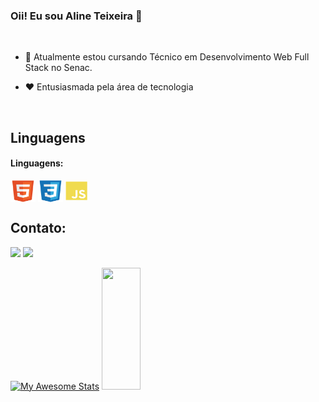 ### Oii! Eu sou Aline Teixeira 👋
<br>

- 🌱 Atualmente estou cursando Técnico em Desenvolvimento Web Full Stack no Senac.

- ❤️ Entusiasmada pela área de tecnologia

  <br>



## Linguagens

#### Linguagens:

<div style="display: inline_block">
 <img align="center" alt="Aline-HTML" height="35" width="40" src="https://raw.githubusercontent.com/devicons/devicon/master/icons/html5/html5-original.svg">
 <img align="center" alt="Aline-CSS" height="35" width="40" src="https://raw.githubusercontent.com/devicons/devicon/master/icons/css3/css3-original.svg">
 <img align="center" alt="Aline-Js" height="30" width="35" src="https://raw.githubusercontent.com/devicons/devicon/master/icons/javascript/javascript-plain.svg"> 
</div>




## Contato:

<div> 

<a href = "mailto:alinemachadoteixeira@gmail.com
"> <img src="https://img.shields.io/badge/-Gmail-%23333?style=for-the-badge&logo=gmail&logoColor=white" target="_blank"></a>
<a href="https://www.linkedin.com/in/alinemachadoteixeira/" target="_blank"><img src="https://img.shields.io/badge/-LinkedIn-%230077B5?style=for-the-badge&logo=linkedin&logoColor=white"  target="_blank"></a> 

[![My Awesome Stats](https://awesome-github-stats.azurewebsites.net/user-stats/AlineMachadoTeixeira?cardType=level&theme=github-dark&preferLogin=false&Border=4D89D5&Background=0D1117&Ring=4D89D5&Title=4D89D5)](https://git.io/awesome-stats-card)
<img width="35%" height="195px" src="https://github-readme-stats.vercel.app/api/top-langs/?username=AlineMachadoTeixeira&layout=compact&hide_border=false&border_color=4b89d5&title_color=4b89d5&text_color=FFFFFF&bg_color=0d1117" />








